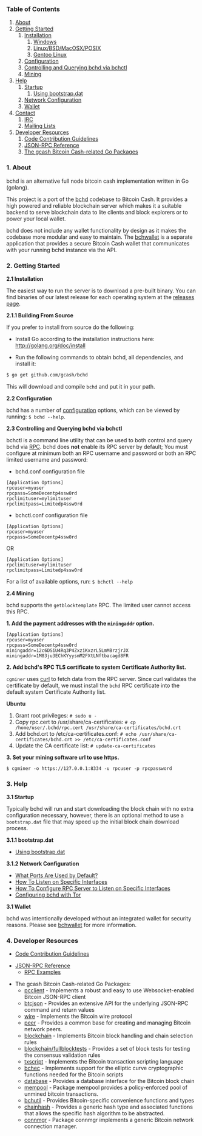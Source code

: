 ### Table of Contents
1. [About](#About)
2. [Getting Started](#GettingStarted)
    1. [Installation](#Installation)
        1. [Windows](#WindowsInstallation)
        2. [Linux/BSD/MacOSX/POSIX](#PosixInstallation)
          1. [Gentoo Linux](#GentooInstallation)
    2. [Configuration](#Configuration)
    3. [Controlling and Querying bchd via bchctl](#BchctlConfig)
    4. [Mining](#Mining)
3. [Help](#Help)
    1. [Startup](#Startup)
        1. [Using bootstrap.dat](#BootstrapDat)
    2. [Network Configuration](#NetworkConfig)
    3. [Wallet](#Wallet)
4. [Contact](#Contact)
    1. [IRC](#ContactIRC)
    2. [Mailing Lists](#MailingLists)
5. [Developer Resources](#DeveloperResources)
    1. [Code Contribution Guidelines](#ContributionGuidelines)
    2. [JSON-RPC Reference](#JSONRPCReference)
    3. [The gcash Bitcoin Cash-related Go Packages](#GoPackages)

<a name="About" />

### 1. About

bchd is an alternative full node bitcoin cash implementation written in Go (golang).

This project is a port of the [bchd](https://github.com/gcash/bchd) codebase to Bitcoin Cash. It provides a high powered
and reliable blockchain server which makes it a suitable backend to serve blockchain data to lite clients and block explorers
or to power your local wallet.

bchd does not include any wallet functionality by design as it makes the codebase more modular and easy to maintain. 
The [bchwallet](https://github.com/gcash/bchwallet) is a separate application that provides a secure Bitcoin Cash wallet 
that communicates with your running bchd instance via the API.

<a name="GettingStarted" />

### 2. Getting Started

<a name="Installation" />

**2.1 Installation**

The easiest way to run the server is to download a pre-built binary. You can find binaries of our latest release for each operating system at the [releases page](https://github.com/gcash/bchd/releases).

<a name="WindowsInstallation" />

**2.1.1 Building From Source**<br />

If you prefer to install from source do the following:

- Install Go according to the installation instructions here:
  http://golang.org/doc/install

- Run the following commands to obtain bchd, all dependencies, and install it:

```bash
$ go get github.com/gcash/bchd
```

This will download and compile `bchd` and put it in your path.

**2.2 Configuration**

bchd has a number of [configuration](http://godoc.org/github.com/gcash/bchd)
options, which can be viewed by running: `$ bchd --help`.

<a name="BchctlConfig" />

**2.3 Controlling and Querying bchd via bchctl**

bchctl is a command line utility that can be used to both control and query bchd
via [RPC](http://www.wikipedia.org/wiki/Remote_procedure_call).  bchd does
**not** enable its RPC server by default;  You must configure at minimum both an
RPC username and password or both an RPC limited username and password:

* bchd.conf configuration file
```
[Application Options]
rpcuser=myuser
rpcpass=SomeDecentp4ssw0rd
rpclimituser=mylimituser
rpclimitpass=Limitedp4ssw0rd
```
* bchctl.conf configuration file
```
[Application Options]
rpcuser=myuser
rpcpass=SomeDecentp4ssw0rd
```
OR
```
[Application Options]
rpclimituser=mylimituser
rpclimitpass=Limitedp4ssw0rd
```
For a list of available options, run: `$ bchctl --help`

<a name="Mining" />

**2.4 Mining**

bchd supports the `getblocktemplate` RPC.
The limited user cannot access this RPC.


**1. Add the payment addresses with the `miningaddr` option.**

```
[Application Options]
rpcuser=myuser
rpcpass=SomeDecentp4ssw0rd
miningaddr=12c6DSiU4Rq3P4ZxziKxzrL5LmMBrzjrJX
miningaddr=1M83ju3EChKYyysmM2FXtLNftbacagd8FR
```

**2. Add bchd's RPC TLS certificate to system Certificate Authority list.**

`cgminer` uses [curl](http://curl.haxx.se/) to fetch data from the RPC server.
Since curl validates the certificate by default, we must install the `bchd` RPC
certificate into the default system Certificate Authority list.

**Ubuntu**

1. Grant root privileges: `# sudo u -`
2. Copy rpc.cert to /usr/share/ca-certificates: `# cp /home/user/.bchd/rpc.cert /usr/share/ca-certificates/bchd.crt`
2. Add bchd.crt to /etc/ca-certificates.conf: `# echo /usr/share/ca-certificates/bchd.crt >> /etc/ca-certificates.conf`
3. Update the CA certificate list: `# update-ca-certificates`

**3. Set your mining software url to use https.**

`$ cgminer -o https://127.0.0.1:8334 -u rpcuser -p rpcpassword`

<a name="Help" />

### 3. Help

<a name="Startup" />

**3.1 Startup**

Typically bchd will run and start downloading the block chain with no extra
configuration necessary, however, there is an optional method to use a
`bootstrap.dat` file that may speed up the initial block chain download process.

<a name="BootstrapDat" />

**3.1.1 bootstrap.dat**

* [Using bootstrap.dat](https://github.com/gcash/bchd/tree/master/docs/using_bootstrap_dat.md)

<a name="NetworkConfig" />

**3.1.2 Network Configuration**

* [What Ports Are Used by Default?](https://github.com/gcash/bchd/tree/master/docs/default_ports.md)
* [How To Listen on Specific Interfaces](https://github.com/gcash/bchd/tree/master/docs/configure_peer_server_listen_interfaces.md)
* [How To Configure RPC Server to Listen on Specific Interfaces](https://github.com/gcash/bchd/tree/master/docs/configure_rpc_server_listen_interfaces.md)
* [Configuring bchd with Tor](https://github.com/gcash/bchd/tree/master/docs/configuring_tor.md)

<a name="Wallet" />

**3.1 Wallet**

bchd was intentionally developed without an integrated wallet for security
reasons.  Please see [bchwallet](https://github.com/gcash/bchwallet) for more
information.

<a name="DeveloperResources" />

### 4. Developer Resources

<a name="ContributionGuidelines" />

* [Code Contribution Guidelines](https://github.com/gcash/bchd/tree/master/docs/code_contribution_guidelines.md)

<a name="JSONRPCReference" />

* [JSON-RPC Reference](https://github.com/gcash/bchd/tree/master/docs/json_rpc_api.md)
    * [RPC Examples](https://github.com/gcash/bchd/tree/master/docs/json_rpc_api.md#ExampleCode)

<a name="GoPackages" />

* The gcash Bitcoin Cash-related Go Packages:
    * [pcclient](https://github.com/gcash/bchd/tree/master/rpcclient) - Implements a
      robust and easy to use Websocket-enabled Bitcoin JSON-RPC client
    * [btcjson](https://github.com/gcash/bchd/tree/master/btcjson) - Provides an extensive API
      for the underlying JSON-RPC command and return values
    * [wire](https://github.com/gcash/bchd/tree/master/wire) - Implements the
      Bitcoin wire protocol
    * [peer](https://github.com/gcash/bchd/tree/master/peer) -
      Provides a common base for creating and managing Bitcoin network peers.
    * [blockchain](https://github.com/gcash/bchd/tree/master/blockchain) -
      Implements Bitcoin block handling and chain selection rules
    * [blockchain/fullblocktests](https://github.com/gcash/bchd/tree/master/blockchain/fullblocktests) -
      Provides a set of block tests for testing the consensus validation rules
    * [txscript](https://github.com/gcash/bchd/tree/master/txscript) -
      Implements the Bitcoin transaction scripting language
    * [bchec](https://github.com/gcash/bchd/tree/master/bchec) - Implements
      support for the elliptic curve cryptographic functions needed for the
      Bitcoin scripts
    * [database](https://github.com/gcash/bchd/tree/master/database) -
      Provides a database interface for the Bitcoin block chain
    * [mempool](https://github.com/gcash/bchd/tree/master/mempool) -
      Package mempool provides a policy-enforced pool of unmined bitcoin
      transactions.
    * [bchutil](https://github.com/gcash/bchutil) - Provides Bitcoin-specific
      convenience functions and types
    * [chainhash](https://github.com/gcash/bchd/tree/master/chaincfg/chainhash) -
      Provides a generic hash type and associated functions that allows the
      specific hash algorithm to be abstracted.
    * [connmgr](https://github.com/gcash/bchd/tree/master/connmgr) -
      Package connmgr implements a generic Bitcoin network connection manager.
